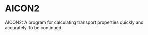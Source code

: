 # AICON2
AICON2: A program for calculating transport properties quickly and accurately
To be continued
